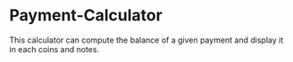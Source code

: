 # Payment-Calculator
This calculator can compute the balance of a given payment and display it in each coins and notes.
